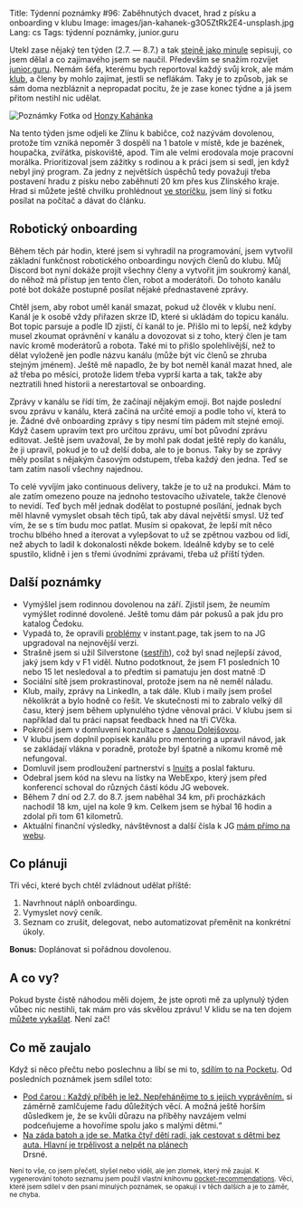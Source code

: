Title: Týdenní poznámky #96: Zaběhnutých dvacet, hrad z písku a onboarding v klubu
Image: images/jan-kahanek-g3O5ZtRk2E4-unsplash.jpg
Lang: cs
Tags: týdenní poznámky, junior.guru


Utekl zase nějaký ten týden (2.7. — 8.7.) a tak [stejně jako minule]({filename}2022-07-01_tydenni-poznamky-95-opravy-cisel-a-premysleni.md) sepisuji, co jsem dělal a co zajímavého jsem se naučil. Především se snažím rozvíjet [junior.guru](https://junior.guru/). Nemám šéfa, kterému bych reportoval každý svůj krok, ale mám [klub](https://junior.guru/club/), a členy by mohlo zajímat, jestli se neflákám. Taky je to způsob, jak se sám doma nezbláznit a nepropadat pocitu, že je zase konec týdne a já jsem přitom nestihl nic udělat.

![Poznámky]({static}/images/jan-kahanek-g3O5ZtRk2E4-unsplash.jpg)
Fotka od [Honzy Kahánka](https://unsplash.com/@honza_kahanek)

Na tento týden jsme odjeli ke Zlínu k babičce, což nazývám dovolenou, protože tím vzniká nepoměr 3 dospělí na 1 batole v místě, kde je bazének, houpačka, zvířátka, pískoviště, apod. Tím ale velmi erodovala moje pracovní morálka. Prioritizoval jsem zážitky s rodinou a k práci jsem si sedl, jen když nebyl jiný program. Za jedny z největších úspěchů tedy považuji třeba postavení hradu z písku nebo zaběhnutí 20 km přes kus Zlínského kraje. Hrad si můžete ještě chvilku prohlédnout [ve storíčku](https://www.instagram.com/honza.javorek/), jsem líný si fotku posílat na počítač a dávat do článku.


## Robotický onboarding

Během těch pár hodin, které jsem si vyhradil na programování, jsem vytvořil základní funkčnost robotického onboardingu nových členů do klubu. Můj Discord bot nyní dokáže projít všechny členy a vytvořit jim soukromý kanál, do něhož má přístup jen tento člen, robot a moderátoři. Do tohoto kanálu poté bot dokáže postupně posílat nějaké přednastavené zprávy.

Chtěl jsem, aby robot uměl kanál smazat, pokud už člověk v klubu není. Kanál je k osobě vždy přiřazen skrze ID, které si ukládám do topicu kanálu. Bot topic parsuje a podle ID zjistí, čí kanál to je. Přišlo mi to lepší, než kdyby musel zkoumat oprávnění v kanálu a dovozovat si z toho, který člen je tam navíc kromě moderátorů a robota. Také mi to přišlo spolehlivější, než to dělat vyloženě jen podle názvu kanálu (může být víc členů se zhruba stejným jménem). Ještě mě napadlo, že by bot neměl kanál mazat hned, ale až třeba po měsíci, protože lidem třeba vyprší karta a tak, takže aby neztratili hned historii a nerestartoval se onboarding.

Zprávy v kanálu se řídí tím, že začínají nějakým emoji. Bot najde poslední svou zprávu v kanálu, která začíná na určité emoji a podle toho ví, která to je. Žádné dvě onboarding zprávy s tipy nesmí tím pádem mít stejné emoji. Když časem upravím text pro určitou zprávu, umí bot původní zprávu editovat. Ještě jsem uvažoval, že by mohl pak dodat ještě reply do kanálu, že ji upravil, pokud je to už delší doba, ale to je bonus. Taky by se zprávy měly posílat s nějakým časovým odstupem, třeba každý den jedna. Teď se tam zatím nasolí všechny najednou.

To celé vyvíjím jako continuous delivery, takže je to už na produkci. Mám to ale zatím omezeno pouze na jednoho testovacího uživatele, takže členové to nevidí. Teď bych měl jednak dodělat to postupné posílání, jednak bych měl hlavně vymyslet obsah těch tipů, tak aby dával největší smysl. Už teď vím, že se s tím budu moc patlat. Musím si opakovat, že lepší mít něco trochu blbého hned a iterovat a vylepšovat to už se zpětnou vazbou od lidí, než abych to ladil k dokonalosti někde bokem. Ideálně kdyby se to celé spustilo, klidně i jen s třemi úvodními zprávami, třeba už příští týden.


## Další poznámky

- Vymýšlel jsem rodinnou dovolenou na září. Zjistil jsem, že neumím vymýšlet rodinné dovolené. Ještě tomu dám pár pokusů a pak jdu pro katalog Čedoku.
- Vypadá to, že opravili [problémy](https://github.com/instantpage/instant.page/issues/72) v instant.page, tak jsem to na JG upgradoval na nejnovější verzi.
- Strašně jsem si užil Silverstone ([sestřih](https://www.youtube.com/watch?v=bM6ren2tPU8)), což byl snad nejlepší závod, jaký jsem kdy v F1 viděl. Nutno podotknout, že jsem F1 posledních 10 nebo 15 let nesledoval a to předtím si pamatuju jen dost matně :D
- Sociální sítě jsem prokrastinoval, protože jsem na ně neměl náladu.
- Klub, maily, zprávy na LinkedIn, a tak dále. Klub i maily jsem prošel několikrát a bylo hodně co řešit. Ve skutečnosti mi to zabralo velký díl času, který jsem během uplynulého týdne věnoval práci. V klubu jsem si například dal tu práci napsat feedback hned na tři CVčka.
- Pokročil jsem v domluvení konzultace s [Janou Dolejšovou](https://www.janadolejsova.cz/).
- V klubu jsem doplnil popisek kanálu pro mentoring a upravil návod, jak se zakládají vlákna v poradně, protože byl špatně a nikomu kromě mě nefungoval.
- Domluvil jsem prodloužení partnerství s [Inuits](https://www.inuits.eu/) a poslal fakturu.
- Odebral jsem kód na slevu na lístky na WebExpo, který jsem před konferencí schoval do různých částí kódu JG webovek.
- Během 7 dní od 2.7. do 8.7. jsem naběhal 34 km, při procházkách nachodil 18 km, ujel na kole 9 km. Celkem jsem se hýbal 16 hodin a zdolal při tom 61 kilometrů.
- Aktuální finanční výsledky, návštěvnost a další čísla k JG [mám přímo na webu](https://junior.guru/open/).


## Co plánuji

Tři věci, které bych chtěl zvládnout udělat příště:

1. Navrhnout náplň onboardingu.
2. Vymyslet nový ceník.
3. Seznam co zrušit, delegovat, nebo automatizovat přeměnit na konkrétní úkoly.

**Bonus:** Doplánovat si pořádnou dovolenou.


## A co vy?

Pokud byste čistě náhodou měli dojem, že jste oproti mě za uplynulý týden vůbec nic nestihli, tak mám pro vás skvělou zprávu! V klidu se na ten dojem [můžete vykašlat]({filename}2020-06-04_neni-to-zavod.md). Není zač!


## Co mě zaujalo

Když si něco přečtu nebo poslechnu a líbí se mi to, [sdílím to na Pocketu](https://getpocket.com/@honzajavorek). Od posledních poznámek jsem sdílel toto:

- [Pod čarou : Každý příběh je lež. Nepřehánějme to s jejich vyprávěním.](https://seznam-zpravy.u.mailkit.eu/mc/VVQIVPEI/IFFILXQQDLFARYLJIY/CQMCWMIUIPV) si záměrně zamlčujeme řadu důležitých věcí. A možná ještě horším důsledkem je, že se kvůli důrazu na příběhy navzájem velmi podceňujeme a hovoříme spolu jako s malými dětmi.“
- [Na záda batoh a jde se. Matka čtyř dětí radí, jak cestovat s dětmi bez auta. Hlavní je trpělivost a nelpět na plánech](https://www.heroine.cz/zena-a-svet/8966-na-zada-batoh-a-jde-se-matka-ctyr-deti-radi-jak-cestovat-s-detmi-bez-auta-hlavni-je-trpelivost-a-nelpet-na-planech)<br>Drsné.

<small>Není to vše, co jsem přečetl, slyšel nebo viděl, ale jen zlomek, který mě zaujal. K vygenerování tohoto seznamu jsem použil vlastní knihovnu <a href="https://pypi.org/project/pocket-recommendations/">pocket-recommendations</a>. Věci, které jsem sdílel v den psaní minulých poznámek, se opakují i v těch dalších a je to záměr, ne chyba.</small>
